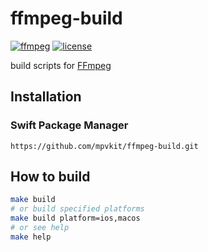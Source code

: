 # ffmpeg-build
 
[![ffmpeg](https://img.shields.io/badge/ffmpeg-n7.0-blue.svg)](https://github.com/FFmpeg/FFmpeg)
[![license](https://img.shields.io/github/license/mpvkit/ffmpeg-build)](https://github.com/mpvkit/ffmpeg-build/main/LICENSE)

build scripts for [FFmpeg](https://github.com/FFmpeg/FFmpeg)

## Installation

### Swift Package Manager

```
https://github.com/mpvkit/ffmpeg-build.git
```

## How to build

```bash
make build
# or build specified platforms 
make build platform=ios,macos
# or see help
make help
```